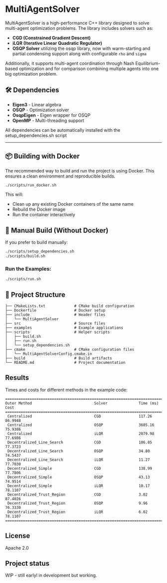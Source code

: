 # MultiAgentSolver

MultiAgentSolver is a high-performance C++ library designed to solve multi-agent optimization problems. The library includes solvers such as:

* **CGD (Constrained Gradient Descent)**
* **iLQR (Iterative Linear Quadratic Regulator)**
* **OSQP Solver** utilizing the osqp library, now with warm-starting and partial
  condensing support along with configurable `rho` and `sigma`

Additionally, it supports multi-agent coordination through Nash Equilibrium-based optimization and for comparison combining multiple agents into one big optimization problem.

## 🛠️ **Dependencies**

* **Eigen3** - Linear algebra
* **OSQP** - Optimization solver
* **OsqpEigen** - Eigen wrapper for OSQP
* **OpenMP** - Multi-threading support

All dependencies can be automatically installed with the setup_dependencies.sh script 

---

## 📦 **Building with Docker**

The recommended way to build and run the project is using Docker. This ensures a clean environment and reproducible builds.

```bash
./scripts/run_docker.sh
```

This will:

* Clean up any existing Docker containers of the same name
* Rebuild the Docker image
* Run the container interactively


## 📝 **Manual Build (Without Docker)**

If you prefer to build manually:

```bash
./scripts/setup_dependencies.sh
./scripts/build.sh
```

### **Run the Examples:**

```bash
./scripts/run.sh
```

## 📂 **Project Structure**

```
├── CMakeLists.txt             # CMake build configuration
├── Dockerfile                 # Docker setup
├── include                    # Header files
│   └── MultiAgentSolver
├── src                        # Source files
├── examples                   # Example applications
├── scripts                    # Helper scripts
│   ├── build.sh
│   ├── run.sh
│   └── setup_dependencies.sh
├── cmake                      # CMake configuration files
│   └── MultiAgentSolverConfig.cmake.in
├── build                      # Build artifacts
└── README.md                  # Project documentation
```



## Results

Times and costs for different methods in the example code:
```
========================================================================================
Outer Method                            Solver              Time (ms)           Cost                
========================================================================================
 Centralized                            CGD                 117.26              86.9948             
 Centralized                            OSQP                3685.16             75.9386             
 Centralized                            iLQR                2079.98             77.6986             
 Decentralized_Line_Search              CGD                 106.85              77.3723             
 Decentralized_Line_Search              OSQP                34.80               74.5437             
 Decentralized_Line_Search              iLQR                11.27               77.7030             
 Decentralized_Simple                   CGD                 138.99              77.7806             
 Decentralized_Simple                   OSQP                43.13               74.9514             
 Decentralized_Simple                   iLQR                10.17               78.1107             
 Decentralized_Trust_Region             CGD                 3.02                87.4026             
 Decentralized_Trust_Region             OSQP                9.96                76.3330             
 Decentralized_Trust_Region             iLQR                6.02                78.1107             
=======================================================================================
```


## License
Apache 2.0

## Project status
WIP  - still earlyl in development but working.
